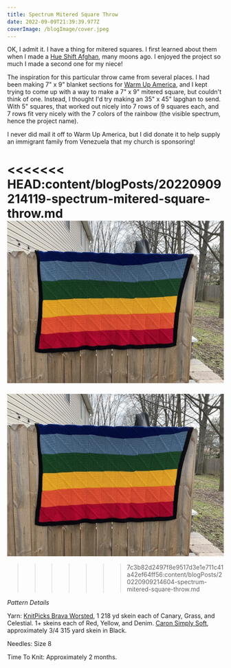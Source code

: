 ```yaml
---
title: Spectrum Mitered Square Throw
date: 2022-09-09T21:39:39.977Z
coverImage: /blogImage/cover.jpeg
---
```

OK, I admit it. I have a thing for mitered squares. I first learned about them when I made a [Hue Shift Afghan](https://www.knitpicks.com/hue-shift-afghan/p/41112D), many moons ago. I enjoyed the project so much I made a second one for my niece!

The inspiration for this particular throw came from several places. I had been making 7" x 9" blanket sections for [Warm Up America](http://www.warmupamerica.org), and I kept trying to come up with a way to make a 7" x 9" mitered square, but couldn't think of one. Instead, I thought I'd try making an 35" x 45" lapghan to send. With 5" squares, that worked out nicely into 7 rows of 9 squares each, and 7 rows fit very nicely with the 7 colors of the rainbow (the visible spectrum, hence the project name).

I never did mail it off to Warm Up America, but I did donate it to help supply an immigrant family from  Venezuela that my church is sponsoring!

<<<<<<< HEAD:content/blogPosts/20220909214119-spectrum-mitered-square-throw.md
![An afghan in stripes of red, orange, yellow, green, blue, indigo, and violet draped over a wooden fence.](/blogImage/spectrum_h1.jpeg "Spectrum Mitered Square Throw")
=======
![A knitted afghan in stripes of red, orange, yellow, green, blue, indigo, and violet draped horizontally over a wooden fence.](blogImage/spectrum_h1.jpeg "Spectrum Mitered Square Throw")
>>>>>>> 7c3b82d2497f8e9517d3e1e711c41a42ef64ff56:content/blogPosts/20220909214604-spectrum-mitered-square-throw.md

*Pattern Details*

Yarn: [KnitPicks Brava Worsted](https://www.knitpicks.com/yarn/brava-worsted/c/5420219), 1 218 yd skein each of Canary, Grass, and Celestial. 1+ skeins each of Red, Yellow, and Denim. [Caron Simply Soft](https://www.yarnspirations.com/caron-simply-soft-yarn/H97003.html?dwvar_H97003_color=Cobalt%20Blue&cgid=yarn), approximately 3/4 315 yard skein in Black.

Needles: Size 8

Time To Knit: Approximately 2 months.
